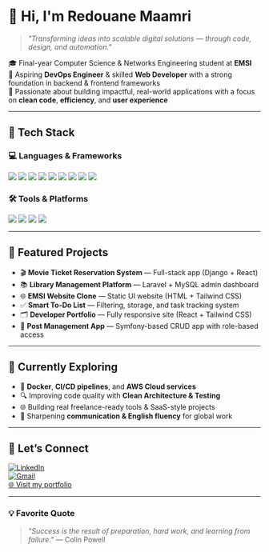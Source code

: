 # 👋 Hi, I'm Redouane Maamri  

> *"Transforming ideas into scalable digital solutions — through code, design, and automation."*

🎓 Final-year Computer Science & Networks Engineering student at **EMSI**  
💼 Aspiring **DevOps Engineer** & skilled **Web Developer** with a strong foundation in backend & frontend frameworks  
🧠 Passionate about building impactful, real-world applications with a focus on **clean code**, **efficiency**, and **user experience**

---

## 🧰 Tech Stack

### 💻 Languages & Frameworks
<p>
  <img src="https://img.shields.io/badge/JavaScript-F7DF1E?style=flat&logo=javascript&logoColor=black" />
  <img src="https://img.shields.io/badge/PHP-777BB4?style=flat&logo=php&logoColor=white" />
  <img src="https://img.shields.io/badge/Python-3776AB?style=flat&logo=python&logoColor=white" />
  <img src="https://img.shields.io/badge/React-20232A?style=flat&logo=react&logoColor=61DAFB" />
  <img src="https://img.shields.io/badge/Laravel-FF2D20?style=flat&logo=laravel&logoColor=white" />
  <img src="https://img.shields.io/badge/Django-092E20?style=flat&logo=django&logoColor=white" />
  <img src="https://img.shields.io/badge/Symfony-000000?style=flat&logo=symfony&logoColor=white" />
  <img src="https://img.shields.io/badge/Tailwind_CSS-38B2AC?style=flat&logo=tailwind-css&logoColor=white" />
  <img src="https://img.shields.io/badge/SQL_Server-CC2927?style=flat&logo=microsoft-sql-server&logoColor=white" />
</p>

### 🛠️ Tools & Platforms
<p>
  <img src="https://img.shields.io/badge/Git-F05032?style=flat&logo=git&logoColor=white" />
  <img src="https://img.shields.io/badge/GitHub-181717?style=flat&logo=github&logoColor=white" />
  <img src="https://img.shields.io/badge/Linux-FCC624?style=flat&logo=linux&logoColor=black" />
  <img src="https://img.shields.io/badge/VS_Code-007ACC?style=flat&logo=visual-studio-code&logoColor=white" />
</p>

---

## 📂 Featured Projects

- 🎬 **Movie Ticket Reservation System** — Full-stack app (Django + React)
- 📚 **Library Management Platform** — Laravel + MySQL admin dashboard
- 🌐 **EMSI Website Clone** — Static UI website (HTML + Tailwind CSS)
- ✅ **Smart To-Do List** — Filtering, storage, and task tracking system
- 🗂️ **Developer Portfolio** — Fully responsive site (React + Tailwind CSS)
- 📝 **Post Management App** — Symfony-based CRUD app with role-based access

---

## 🌱 Currently Exploring

- 🔧 **Docker**, **CI/CD pipelines**, and **AWS Cloud services**
- 🔍 Improving code quality with **Clean Architecture & Testing**
- 🌐 Building real freelance-ready tools & SaaS-style projects
- 💬 Sharpening **communication & English fluency** for global work

---

## 🤝 Let’s Connect

[![LinkedIn](https://img.shields.io/badge/LinkedIn-blue?style=flat&logo=linkedin&logoColor=white)](https://www.linkedin.com/in/redouane-maamri-487895292/)  
[![Gmail](https://img.shields.io/badge/Gmail-D14836?style=flat&logo=gmail&logoColor=white)](mailto:maamriredouane9@gmail.com)  
[🌐 Visit my portfolio](https://portfolioredouane.vercel.app)

---

### 💡 Favorite Quote  
> *"Success is the result of preparation, hard work, and learning from failure."* — Colin Powell
